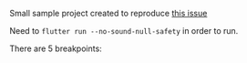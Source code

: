 Small sample project created to reproduce [this issue](https://github.com/Dart-Code/Dart-Code/issues/3194)

Need to `flutter run --no-sound-null-safety` in order to run.

There are 5 breakpoints:
